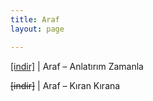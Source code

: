 ```yaml
---
title: Araf
layout: page

---
```

<a href="https://cloud.mail.ru/public/3d69241aea3c/Araf%20-%20Anlat%C4%B1r%C4%B1m%20Zamanla" target="_blank">[indir]</a> | Araf &#8211; Anlatırım Zamanla

<del>[indir]</del> | Araf &#8211; Kıran Kırana